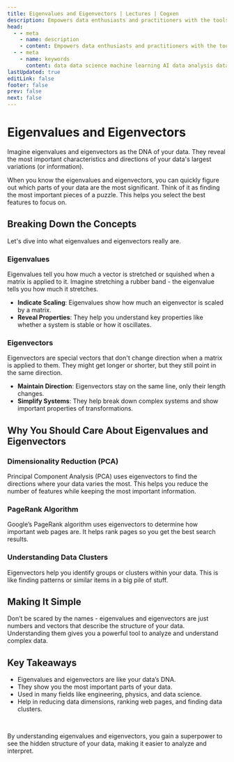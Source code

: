 ```yaml
---
title: Eigenvalues and Eigenvectors | Lectures | Cogxen
description: Empowers data enthusiasts and practitioners with the tools and knowledge to unlock the potential of data.
head:
  - - meta
    - name: description
    - content: Empowers data enthusiasts and practitioners with the tools and knowledge to unlock the potential of data.
  - - meta
    - name: keywords
      content: data data science machine learning AI data analysis data-driven data enthusiasts data practitioners
lastUpdated: true
editLink: false
footer: false
prev: false
next: false
---
```


# Eigenvalues and Eigenvectors

Imagine eigenvalues and eigenvectors as the DNA of your data. They reveal the most important characteristics and directions of your data's largest variations (or information).

When you know the eigenvalues and eigenvectors, you can quickly figure out which parts of your data are the most significant. Think of it as finding the most important pieces of a puzzle. This helps you select the best features to focus on.

## Breaking Down the Concepts

Let's dive into what eigenvalues and eigenvectors really are.

### Eigenvalues

Eigenvalues tell you how much a vector is stretched or squished when a matrix is applied to it. Imagine stretching a rubber band - the eigenvalue tells you how much it stretches.

- **Indicate Scaling**: Eigenvalues show how much an eigenvector is scaled by a matrix.
- **Reveal Properties**: They help you understand key properties like whether a system is stable or how it oscillates.

### Eigenvectors

Eigenvectors are special vectors that don't change direction when a matrix is applied to them. They might get longer or shorter, but they still point in the same direction.

- **Maintain Direction**: Eigenvectors stay on the same line, only their length changes.
- **Simplify Systems**: They help break down complex systems and show important properties of transformations.

## Why You Should Care About Eigenvalues and Eigenvectors

### Dimensionality Reduction (PCA)

Principal Component Analysis (PCA) uses eigenvectors to find the directions where your data varies the most. This helps you reduce the number of features while keeping the most important information.

### PageRank Algorithm

Google’s PageRank algorithm uses eigenvectors to determine how important web pages are. It helps rank pages so you get the best search results.

### Understanding Data Clusters

Eigenvectors help you identify groups or clusters within your data. This is like finding patterns or similar items in a big pile of stuff.

## Making It Simple

Don’t be scared by the names - eigenvalues and eigenvectors are just numbers and vectors that describe the structure of your data. Understanding them gives you a powerful tool to analyze and understand complex data.

## Key Takeaways

- Eigenvalues and eigenvectors are like your data’s DNA.
- They show you the most important parts of your data.
- Used in many fields like engineering, physics, and data science.
- Help in reducing data dimensions, ranking web pages, and finding data clusters.

<br />

By understanding eigenvalues and eigenvectors, you gain a superpower to see the hidden structure of your data, making it easier to analyze and interpret.
